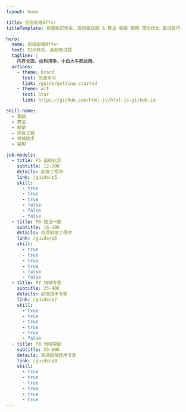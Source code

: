 ```yaml
---
layout: home

title: 剑指前端Offer
titleTemplate: 前端知识体系，高频面试题 & 算法 框架 架构 简历优化 面试技巧

hero:
  name: 剑指前端Offer
  text: 知识体系，高频面试题
  tagline: |
    内容全面，结构清晰，小白大牛都适用。
  actions:
    - theme: brand
      text: 快速学习
      link: /guide/getting-started
    - theme: alt
      text: Star
      link: https://github.com/html-js/html-js.github.io

skill-name:
  - 基础
  - 算法
  - 框架
  - 项目工程
  - 领域技术
  - 架构

job-models:
  - title: P5 基础扎实
    subtitle: 12-20K
    details: 前端工程师
    link: /guide/p5
    skill:
      - true
      - true
      - true
      - false
      - false
      - false
  - title: P6 独当一面
    subtitle: 16-30K
    details: 资深前端工程师
    link: /guide/p6
    skill:
      - true
      - true
      - true
      - true
      - false
      - false
  - title: P7 领域专家
    subtitle: 25-40K
    details: 前端技术专家
    link: /guide/p7
    skill:
      - true
      - true
      - true
      - true
      - true
      - false
  - title: P8 领域突破
    subtitle: 35-60K
    details: 资深前端技术专家
    link: /guide/p8
    skill:
      - true
      - true
      - true
      - true
      - true
      - true
---
```

